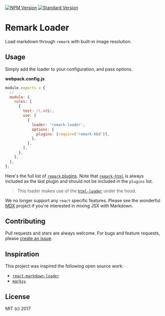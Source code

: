 [![NPM Version][10]][8]
[![Standard Version][11]][9]

# Remark Loader

Load markdown through `remark` with built-in image resolution.

## Usage

Simply add the loader to your configuration, and pass options.

**webpack.config.js**

```js
module.exports = {
  // ...
  module: {
    rules: [
      {
        test: /\.md$/,
        use: [
          {
            loader: 'remark-loader',
            options: {
              plugins: [require('remark-kbd')],
            },
          },
        ],
      },
    ],
  },
};
```

Here's the full list of [`remark` plugins][1]. Note that [`remark-html`][3]
is always included as the last plugin and should not be included in the
`plugins` list.

> This loader makes use of the [`html-loader`][5] under the hood.

We no longer support any `react` specific features. Please see the wonderful
[MDX][12] project if you're interested in mixing JSX with Markdown.

## Contributing

Pull requests and stars are always welcome. For bugs and feature requests,
please [create an issue][2].

## Inspiration

This project was inspired the following open source work:

- [`react-markdown-loader`][6]
- [`marksy`][7]

## License

MIT (c) 2017

[1]: https://github.com/wooorm/remark/blob/master/doc/plugins.md
[2]: https://github.com/skipjack/remark-loader/issues
[3]: https://github.com/wooorm/remark-html
[4]: https://github.com/mapbox/remark-react
[5]: https://github.com/webpack-contrib/html-loader
[6]: https://github.com/javiercf/react-markdown-loader
[7]: https://github.com/cerebral/marksy
[8]: https://www.npmjs.com/package/remark-loader
[9]: https://github.com/conventional-changelog/standard-version
[10]: https://img.shields.io/npm/v/remark-loader.svg
[11]: https://img.shields.io/badge/release-standard%20version-brightgreen.svg
[12]: https://mdxjs.com/

